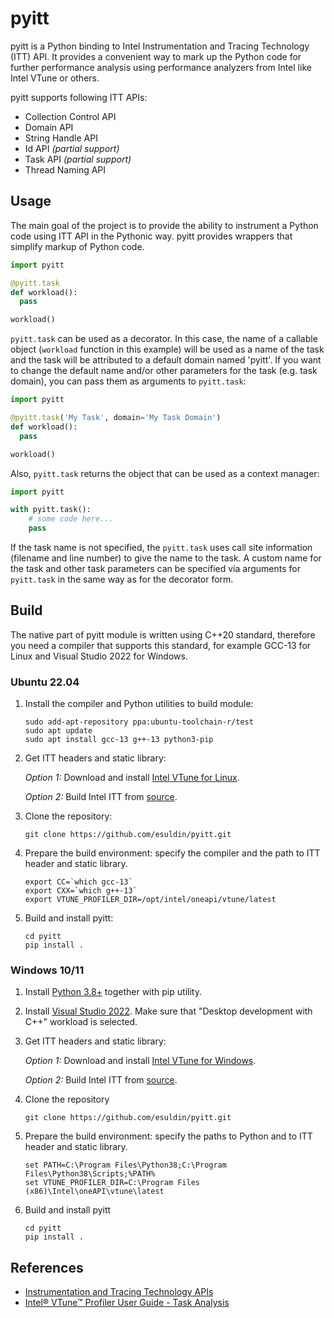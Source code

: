 
# pyitt

pyitt is a Python binding to Intel Instrumentation and Tracing Technology (ITT) API. It provides a convenient way
to mark up the Python code for further performance analysis using performance analyzers from Intel like Intel VTune
or others.

pyitt supports following ITT APIs:
 - Collection Control API
 - Domain API
 - String Handle API
 - Id API *(partial support)*
 - Task API *(partial support)*
 - Thread Naming API

## Usage

The main goal of the project is to provide the ability to instrument a Python code using ITT API in the Pythonic way.
pyitt provides wrappers that simplify markup of Python code.

```python
import pyitt

@pyitt.task
def workload():
  pass

workload()
```

`pyitt.task` can be used as a decorator. In this case, the name of a callable object (`workload` function in this
example) will be used as a name of the task and the task will be attributed to a default domain named 'pyitt'.
If you want to change the default name and/or other parameters for the task (e.g. task domain), you can pass
them as arguments to `pyitt.task`:

```python
import pyitt

@pyitt.task('My Task', domain='My Task Domain')
def workload():
  pass

workload()
```

Also, `pyitt.task` returns the object that can be used as a context manager:

```python
import pyitt

with pyitt.task():
    # some code here...
    pass
```

If the task name is not specified, the `pyitt.task` uses call site information (filename and line number) to give
the name to the task. A custom name for the task and other task parameters can be specified via arguments
for `pyitt.task` in the same way as for the decorator form.

## Build

The native part of pyitt module is written using C++20 standard, therefore you need a compiler that supports this
standard, for example GCC-13 for Linux and Visual Studio 2022 for Windows.

### Ubuntu 22.04

1. Install the compiler and Python utilities to build module:

       sudo add-apt-repository ppa:ubuntu-toolchain-r/test
       sudo apt update
       sudo apt install gcc-13 g++-13 python3-pip

2. Get ITT headers and static library:

    *Option 1:* Download and install [Intel VTune for Linux](https://www.intel.com/content/www/us/en/developer/tools/oneapi/vtune-profiler-download.html?operatingsystem=linux).

    *Option 2:* Build Intel ITT from [source](https://github.com/intel/ittapi).

3. Clone the repository:

       git clone https://github.com/esuldin/pyitt.git

4. Prepare the build environment: specify the compiler and the path to ITT header and static library.

       export CC=`which gcc-13`
       export CXX=`which g++-13`
       export VTUNE_PROFILER_DIR=/opt/intel/oneapi/vtune/latest

5. Build and install pyitt:

       cd pyitt
       pip install .

### Windows 10/11

1. Install [Python 3.8+](https://www.python.org/downloads/) together with pip utility.

2. Install [Visual Studio 2022](https://visualstudio.microsoft.com/downloads/).
     Make sure that "Desktop development with C++" workload is selected.

3. Get ITT headers and static library:

    *Option 1:* Download and install [Intel VTune for Windows](https://www.intel.com/content/www/us/en/developer/tools/oneapi/vtune-profiler-download.html?operatingsystem=window).

    *Option 2:* Build Intel ITT from [source](https://github.com/intel/ittapi).

4. Clone the repository

       git clone https://github.com/esuldin/pyitt.git

5. Prepare the build environment: specify the paths to Python and to ITT header and static library.

       set PATH=C:\Program Files\Python38;C:\Program Files\Python38\Scripts;%PATH%
       set VTUNE_PROFILER_DIR=C:\Program Files (x86)\Intel\oneAPI\vtune\latest

6. Build and install pyitt

       cd pyitt
       pip install .

## References

 - [Instrumentation and Tracing Technology APIs](https://www.intel.com/content/www/us/en/docs/vtune-profiler/user-guide/2023-0/instrumentation-and-tracing-technology-apis.html)
 - [Intel® VTune™ Profiler User Guide - Task Analysis](https://www.intel.com/content/www/us/en/docs/vtune-profiler/user-guide/2023-0/task-analysis.html)
